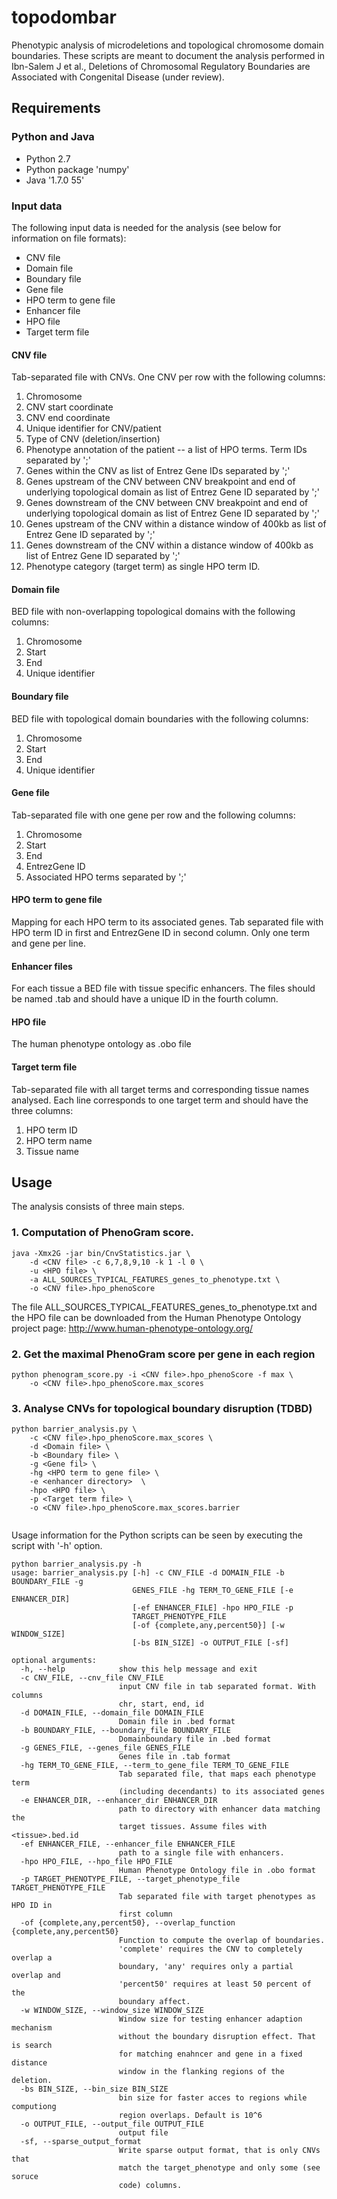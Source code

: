 topodombar
==========

Phenotypic analysis of microdeletions and topological chromosome domain boundaries. These scripts are meant to document the analysis performed in Ibn-Salem J et al., Deletions of Chromosomal Regulatory Boundaries are Associated with Congenital Disease (under review).


## Requirements

### Python and Java
- Python 2.7 
- Python package 'numpy' 
- Java '1.7.0 55'

### Input data
The following input data is needed for the analysis (see below for information on file formats):
* CNV file
* Domain file
* Boundary file
* Gene file
* HPO term to gene file
* Enhancer file
* HPO file
* Target term file

#### CNV file
Tab-separated file with CNVs. One CNV per row with the following columns:

1. Chromosome
2. CNV start coordinate
3. CNV end coordinate
4. Unique identifier for CNV/patient
5. Type of CNV (deletion/insertion)
6. Phenotype annotation of the patient -- a list of HPO terms. Term IDs separated by ';'
7. Genes within the CNV as list of Entrez Gene IDs separated by ';'
8. Genes upstream of the CNV between CNV breakpoint and end of underlying topological domain as list of Entrez Gene ID separated by ';'
9. Genes downstream of the CNV between CNV breakpoint and end of underlying topological domain as list of Entrez Gene ID separated by ';'
10. Genes upstream of the CNV within a distance window of 400kb as list of Entrez Gene ID separated by ';'
11. Genes downstream of the CNV within a distance window of 400kb as list of Entrez Gene ID separated by ';'
12. Phenotype category (target term) as single HPO term ID.

#### Domain file
BED file with non-overlapping topological domains with the following columns:
1. Chromosome
2. Start
3. End
4. Unique identifier

#### Boundary file
BED file with topological domain boundaries with the following columns:
1. Chromosome
2. Start
3. End
4. Unique identifier

#### Gene file
Tab-separated file with one gene per row and the following columns:
1. Chromosome
2. Start
3. End
4. EntrezGene ID
5. Associated HPO terms separated by ';'

#### HPO term to gene file
Mapping for each HPO term to its associated genes.
Tab separated file with HPO term ID in first and EntrezGene ID in second column.
Only one term and gene per line.

#### Enhancer files
For each tissue a BED file with tissue specific enhancers. 
The files should be named <tissueName>.tab and should have a unique ID in the fourth column.

#### HPO file
The human phenotype ontology as .obo file


#### Target term file
Tab-separated file with all target terms and corresponding tissue names analysed.
Each line corresponds to one target term and should have the three columns:
1. HPO term ID
2. HPO term name
3. Tissue name


## Usage
The analysis consists of three main steps.

### 1. Computation of PhenoGram score.

```
java -Xmx2G -jar bin/CnvStatistics.jar \
	-d <CNV file> -c 6,7,8,9,10 -k 1 -l 0 \
	-u <HPO file> \
	-a ALL_SOURCES_TYPICAL_FEATURES_genes_to_phenotype.txt \
	-o <CNV file>.hpo_phenoScore
```

The file ALL_SOURCES_TYPICAL_FEATURES_genes_to_phenotype.txt and the HPO file can be downloaded from the Human Phenotype Ontology project page: http://www.human-phenotype-ontology.org/

### 2. Get the maximal PhenoGram score per gene in each region

```
python phenogram_score.py -i <CNV file>.hpo_phenoScore -f max \
    -o <CNV file>.hpo_phenoScore.max_scores
```

### 3. Analyse CNVs for topological boundary disruption (TDBD)

```
python barrier_analysis.py \
	-c <CNV file>.hpo_phenoScore.max_scores \
	-d <Domain file> \
	-b <Boundary file> \
	-g <Gene fil> \
	-hg <HPO term to gene file> \
	-e <enhancer directory>  \
	-hpo <HPO file> \
	-p <Target term file> \
	-o <CNV file>.hpo_phenoScore.max_scores.barrier
	
```


Usage information for the Python scripts can be seen by executing the script with '-h' option.

```
python barrier_analysis.py -h
usage: barrier_analysis.py [-h] -c CNV_FILE -d DOMAIN_FILE -b BOUNDARY_FILE -g
                           GENES_FILE -hg TERM_TO_GENE_FILE [-e ENHANCER_DIR]
                           [-ef ENHANCER_FILE] -hpo HPO_FILE -p
                           TARGET_PHENOTYPE_FILE
                           [-of {complete,any,percent50}] [-w WINDOW_SIZE]
                           [-bs BIN_SIZE] -o OUTPUT_FILE [-sf]

optional arguments:
  -h, --help            show this help message and exit
  -c CNV_FILE, --cnv_file CNV_FILE
                        input CNV file in tab separated format. With columns
                        chr, start, end, id
  -d DOMAIN_FILE, --domain_file DOMAIN_FILE
                        Domain file in .bed format
  -b BOUNDARY_FILE, --boundary_file BOUNDARY_FILE
                        Domainboundary file in .bed format
  -g GENES_FILE, --genes_file GENES_FILE
                        Genes file in .tab format
  -hg TERM_TO_GENE_FILE, --term_to_gene_file TERM_TO_GENE_FILE
                        Tab separated file, that maps each phenotype term
                        (including decendants) to its associated genes
  -e ENHANCER_DIR, --enhancer_dir ENHANCER_DIR
                        path to directory with enhancer data matching the
                        target tissues. Assume files with <tissue>.bed.id
  -ef ENHANCER_FILE, --enhancer_file ENHANCER_FILE
                        path to a single file with enhancers.
  -hpo HPO_FILE, --hpo_file HPO_FILE
                        Human Phenotype Ontology file in .obo format
  -p TARGET_PHENOTYPE_FILE, --target_phenotype_file TARGET_PHENOTYPE_FILE
                        Tab separated file with target phenotypes as HPO ID in
                        first column
  -of {complete,any,percent50}, --overlap_function {complete,any,percent50}
                        Function to compute the overlap of boundaries.
                        'complete' requires the CNV to completely overlap a
                        boundary, 'any' requires only a partial overlap and
                        'percent50' requires at least 50 percent of the
                        boundary affect.
  -w WINDOW_SIZE, --window_size WINDOW_SIZE
                        Window size for testing enhancer adaption mechanism
                        without the boundary disruption effect. That is search
                        for matching enahncer and gene in a fixed distance
                        window in the flanking regions of the deletion.
  -bs BIN_SIZE, --bin_size BIN_SIZE
                        bin size for faster acces to regions while computiong
                        region overlaps. Default is 10^6
  -o OUTPUT_FILE, --output_file OUTPUT_FILE
                        output file
  -sf, --sparse_output_format
                        Write sparse output format, that is only CNVs that
                        match the target_phenotype and only some (see soruce
                        code) columns.
```
	
